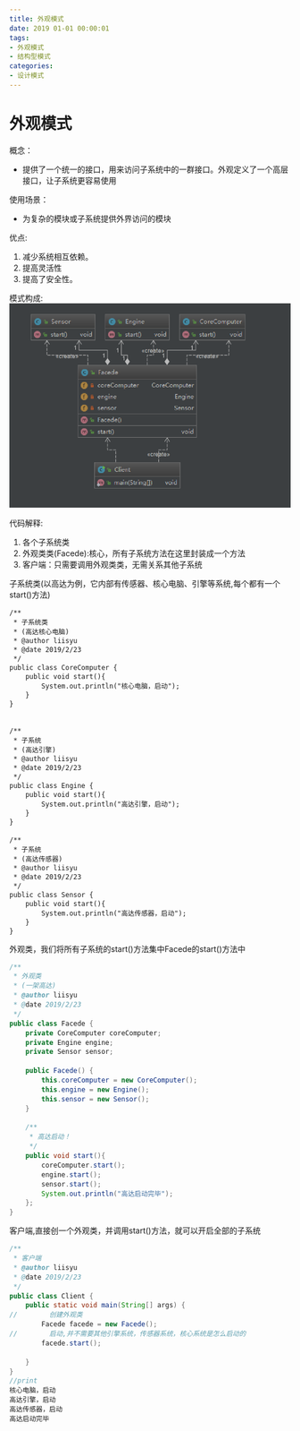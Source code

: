 ```yaml
---
title: 外观模式
date: 2019 01-01 00:00:01
tags: 
- 外观模式
- 结构型模式
categories: 
- 设计模式
---
```

# 外观模式
概念：  
- 提供了一个统一的接口，用来访问子系统中的一群接口。外观定义了一个高层接口，让子系统更容易使用

使用场景：
- 为复杂的模块或子系统提供外界访问的模块

优点:
1. 减少系统相互依赖。 
2. 提高灵活性
3. 提高了安全性。

模式构成:
![facede](https://raw.githubusercontent.com/FameLsy/Images/master/design/facede.png)

代码解释:
1. 各个子系统类
2. 外观类类(Facede):核心，所有子系统方法在这里封装成一个方法
3. 客户端：只需要调用外观类类，无需关系其他子系统

子系统类(以高达为例，它内部有传感器、核心电脑、引擎等系统,每个都有一个start()方法)
```
/**
 * 子系统类
 * (高达核心电脑)
 * @author liisyu
 * @date 2019/2/23
 */
public class CoreComputer {
    public void start(){
        System.out.println("核心电脑，启动");
    }
}


/**
 * 子系统
 * (高达引擎)
 * @author liisyu
 * @date 2019/2/23
 */
public class Engine {
    public void start(){
        System.out.println("高达引擎，启动");
    }
}

/**
 * 子系统
 * (高达传感器)
 * @author liisyu
 * @date 2019/2/23
 */
public class Sensor {
    public void start(){
        System.out.println("高达传感器，启动");
    }
}
```

外观类，我们将所有子系统的start()方法集中Facede的start()方法中
```java
/**
 * 外观类
 * (一架高达)
 * @author liisyu
 * @date 2019/2/23
 */
public class Facede {
    private CoreComputer coreComputer;
    private Engine engine;
    private Sensor sensor;

    public Facede() {
        this.coreComputer = new CoreComputer();
        this.engine = new Engine();
        this.sensor = new Sensor();
    }

    /**
     * 高达启动！
     */
    public void start(){
        coreComputer.start();
        engine.start();
        sensor.start();
        System.out.println("高达启动完毕");
    };
}
```

客户端,直接创一个外观类，并调用start()方法，就可以开启全部的子系统
```java
/**
 * 客户端
 * @author liisyu
 * @date 2019/2/23
 */
public class Client {
    public static void main(String[] args) {
//        创建外观类
        Facede facede = new Facede();
//        启动,并不需要其他引擎系统，传感器系统，核心系统是怎么启动的
        facede.start();

    }
}
//print
核心电脑，启动
高达引擎，启动
高达传感器，启动
高达启动完毕
```

